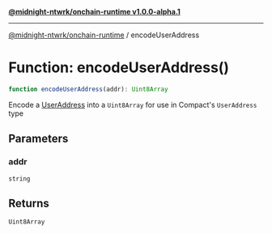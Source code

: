 [**@midnight-ntwrk/onchain-runtime v1.0.0-alpha.1**](../README.md)

***

[@midnight-ntwrk/onchain-runtime](../globals.md) / encodeUserAddress

# Function: encodeUserAddress()

```ts
function encodeUserAddress(addr): Uint8Array
```

Encode a [UserAddress](../type-aliases/UserAddress.md) into a `Uint8Array` for use in Compact's
`UserAddress` type

## Parameters

### addr

`string`

## Returns

`Uint8Array`
